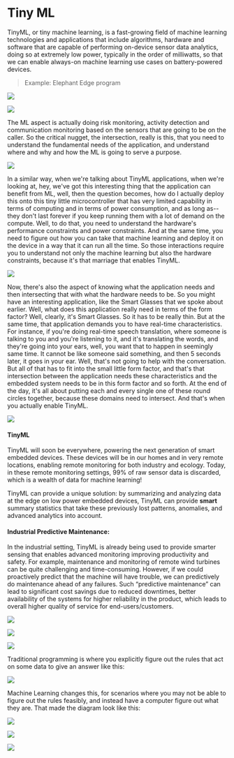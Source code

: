 # Tiny ML

TinyML, or tiny machine learning, is a fast-growing field of machine learning technologies and applications that include algorithms, hardware and software that are capable of performing on-device sensor data analytics, doing so at extremely low power, typically in the order of milliwatts, so that we can enable always-on machine learning use cases on battery-powered devices.

> Example: Elephant Edge program

![](../.gitbook/assets/image%20%2872%29.png)

![](../.gitbook/assets/image%20%2871%29.png)

The ML aspect is actually doing risk monitoring, activity detection and communication monitoring based on the sensors that are going to be on the caller. So the critical nugget, the intersection, really is this, that you need to understand the fundamental needs of the application, and understand where and why and how the ML is going to serve a purpose.

![](../.gitbook/assets/image%20%2866%29.png)

In a similar way, when we're talking about TinyML applications, when we're looking at, hey, we've got this interesting thing that the application can benefit from ML, well, then the question becomes, how do I actually deploy this onto this tiny little microcontroller that has very limited capability in terms of computing and in terms of power consumption, and as long as--they don't last forever if you keep running them with a lot of demand on the compute. Well, to do that, you need to understand the hardware's performance constraints and power constraints. And at the same time, you need to figure out how you can take that machine learning and deploy it on the device in a way that it can run all the time. So those interactions require you to understand not only the machine learning but also the hardware constraints, because it's that marriage that enables TinyML.

![](../.gitbook/assets/image%20%2865%29.png)



Now, there's also the aspect of knowing what the application needs and then intersecting that with what the hardware needs to be. So you might have an interesting application, like the Smart Glasses that we spoke about earlier. Well, what does this application really need in terms of the form factor? Well, clearly, it's Smart Glasses. So it has to be really thin. But at the same time, that application demands you to have real-time characteristics. For instance, if you're doing real-time speech translation, where someone is talking to you and you're listening to it, and it's translating the words, and they're going into your ears, well, you want that to happen in seemingly same time. It cannot be like someone said something, and then 5 seconds later, it goes in your ear. Well, that's not going to help with the conversation. But all of that has to fit into the small little form factor, and that's that intersection between the application needs these characteristics and the embedded system needs to be in this form factor and so forth. At the end of the day, it's all about putting each and every single one of these round circles together, because these domains need to intersect. And that's when you actually enable TinyML.

![](../.gitbook/assets/image%20%2863%29.png)

#### TinyML

TinyML will soon be everywhere, powering the next generation of smart embedded devices. These devices will be in our homes and in very remote locations, enabling remote monitoring for both industry and ecology. Today, in these remote monitoring settings, 99% of raw sensor data is discarded, which is a wealth of data for machine learning! 

TinyML can provide a unique solution: by summarizing and analyzing data at the edge on low power embedded devices, TinyML can provide **smart** summary statistics that take these previously lost patterns, anomalies, and advanced analytics into account.

#### Industrial Predictive Maintenance:

In the industrial setting, TinyML is already being used to provide smarter sensing that enables advanced monitoring improving productivity and safety. For example, maintenance and monitoring of remote wind turbines can be quite challenging and time-consuming. However, if we could proactively predict that the machine will have trouble, we can predictively do maintenance ahead of any failures. Such “predictive maintenance” can lead to significant cost savings due to reduced downtimes, better availability of the systems for higher reliability in the product, which leads to overall higher quality of service for end-users/customers.

![](../.gitbook/assets/image%20%2873%29.png)

![](../.gitbook/assets/image%20%2875%29.png)

![](../.gitbook/assets/image%20%2868%29.png)

Traditional programming is where you explicitly figure out the rules that act on some data to give an answer like this:

![](../.gitbook/assets/image%20%2870%29.png)

Machine Learning changes this, for scenarios where you may not be able to figure out the rules feasibly, and instead have a computer figure out what they are. That made the diagram look like this:

![](../.gitbook/assets/image%20%2876%29.png)

![](../.gitbook/assets/image%20%2867%29.png)



![](../.gitbook/assets/image%20%2862%29.png)

